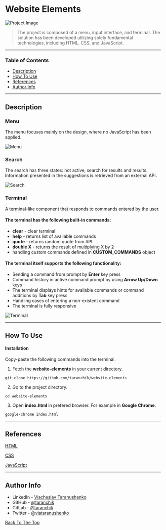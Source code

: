 # Website Elements

![Project Image](https://i.imgur.com/qjbH9pG.png)

> The project is composed of a menu, input interface, and terminal. The solution has been developed utilizing solely fundamental technologies, including HTML, CSS, and JavaScript.

---

### Table of Contents

- [Description](#description)
- [How To Use](#how-to-use)
- [References](#references)
- [Author Info](#author-info)

---

## Description

### Menu

The menu focuses mainly on the design, where no JavaScript has been applied.

![Menu](https://i.imgur.com/EHBcYpU.jpeg)

### Search

The search has three states: not active, search for results and results. Information presented in the suggestions is retrieved from an external API.

![Search](https://i.imgur.com/yc6hlc4.jpeg)

### Terminal

A terminal-like component that responds to commands entered by the user.

#### The terminal has the following built-in commands:

- **clear** - clear terminal
- **help** - returns list of available commands
- **quote** - returns random quote from API
- **double X** - returns the result of multiplying X by 2
- handling custom commands defined in **CUSTOM_COMMANDS** object

#### The terminal itself supports the following functionality:

- Sending a command from prompt by **Enter** key press
- Command history in active command prompt by using **Arrow Up/Down** keys
- The terminal displays hints for available commands or command additions by **Tab** key press
- Handling cases of entering a non-existent command
- The terminal is fully responsive

![Terminal](https://i.imgur.com/1qe3KXC.png)

---

## How To Use

#### Installation

Copy-paste the following commands into the terminal.

1. Fetch the **website-elements** in your current directory.

```
git clone https://github.com/taranchik/website-elements
```

2. Go to the project directory.

```
cd website-elements
```

3. Open **index.html** in prefered browser. For example in **Google Chrome**.

```
google-chrome index.html
```

---

## References

[HTML](https://developer.mozilla.org/en-US/docs/Web/HTML)

[CSS](https://developer.mozilla.org/en-US/docs/Web/CSS)

[JavaScript](https://developer.mozilla.org/en-US/docs/Web/JavaScript)

---

## Author Info

- LinkedIn - [Viacheslav Taranushenko](https://www.linkedin.com/in/viacheslav-taranushenko-727466187/)
- GitHub - [@taranchik](https://github.com/taranchik)
- GitLab - [@taranchik](https://gitlab.com/taranchik)
- Twitter - [@viataranushenko](https://twitter.com/viataranushenko)

[Back To The Top](#website-elements)
